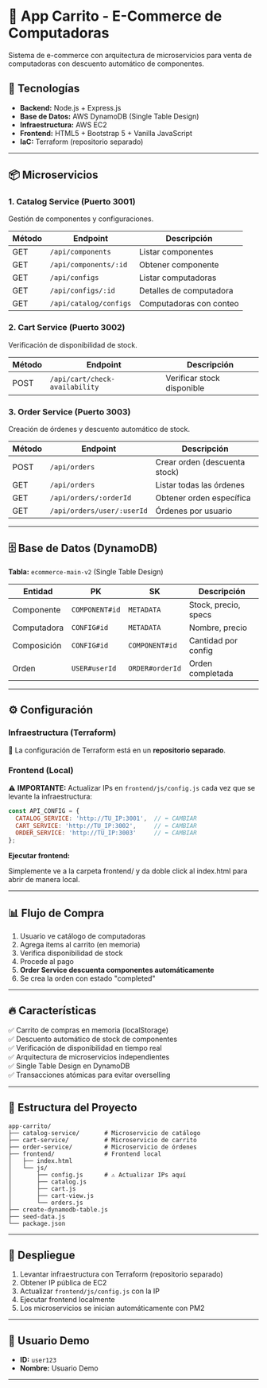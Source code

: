 # 🛒 App Carrito - E-Commerce de Computadoras

Sistema de e-commerce con arquitectura de microservicios para venta de computadoras con descuento automático de componentes.

## 🚀 Tecnologías

- **Backend:** Node.js + Express.js
- **Base de Datos:** AWS DynamoDB (Single Table Design)
- **Infraestructura:** AWS EC2
- **Frontend:** HTML5 + Bootstrap 5 + Vanilla JavaScript
- **IaC:** Terraform (repositorio separado)

---

## 📦 Microservicios

### **1. Catalog Service (Puerto 3001)**
Gestión de componentes y configuraciones.

| Método | Endpoint | Descripción |
|--------|----------|-------------|
| GET | `/api/components` | Listar componentes |
| GET | `/api/components/:id` | Obtener componente |
| GET | `/api/configs` | Listar computadoras |
| GET | `/api/configs/:id` | Detalles de computadora |
| GET | `/api/catalog/configs` | Computadoras con conteo |

### **2. Cart Service (Puerto 3002)**
Verificación de disponibilidad de stock.

| Método | Endpoint | Descripción |
|--------|----------|-------------|
| POST | `/api/cart/check-availability` | Verificar stock disponible |

### **3. Order Service (Puerto 3003)**
Creación de órdenes y descuento automático de stock.

| Método | Endpoint | Descripción |
|--------|----------|-------------|
| POST | `/api/orders` | Crear orden (descuenta stock) |
| GET | `/api/orders` | Listar todas las órdenes |
| GET | `/api/orders/:orderId` | Obtener orden específica |
| GET | `/api/orders/user/:userId` | Órdenes por usuario |

---

## 🗄️ Base de Datos (DynamoDB)

**Tabla:** `ecommerce-main-v2` (Single Table Design)

| Entidad | PK | SK | Descripción |
|---------|----|----|-------------|
| Componente | `COMPONENT#id` | `METADATA` | Stock, precio, specs |
| Computadora | `CONFIG#id` | `METADATA` | Nombre, precio |
| Composición | `CONFIG#id` | `COMPONENT#id` | Cantidad por config |
| Orden | `USER#userId` | `ORDER#orderId` | Orden completada |

---

## ⚙️ Configuración

### **Infraestructura (Terraform)**
📁 La configuración de Terraform está en un **repositorio separado**.

### **Frontend (Local)**
⚠️ **IMPORTANTE:** Actualizar IPs en `frontend/js/config.js` cada vez que se levante la infraestructura:

```javascript
const API_CONFIG = {
  CATALOG_SERVICE: 'http://TU_IP:3001',  // ⬅️ CAMBIAR
  CART_SERVICE: 'http://TU_IP:3002',     // ⬅️ CAMBIAR
  ORDER_SERVICE: 'http://TU_IP:3003'     // ⬅️ CAMBIAR
};
```

**Ejecutar frontend:**

Simplemente ve a la carpeta frontend/ y da doble click al index.html para abrir de manera local.


---

## 📊 Flujo de Compra

1. Usuario ve catálogo de computadoras
2. Agrega items al carrito (en memoria)
3. Verifica disponibilidad de stock
4. Procede al pago
5. **Order Service descuenta componentes automáticamente**
6. Se crea la orden con estado "completed"

---

## 🔥 Características

✅ Carrito de compras en memoria (localStorage)  
✅ Descuento automático de stock de componentes  
✅ Verificación de disponibilidad en tiempo real  
✅ Arquitectura de microservicios independientes  
✅ Single Table Design en DynamoDB  
✅ Transacciones atómicas para evitar overselling  

---

## 📝 Estructura del Proyecto

```
app-carrito/
├── catalog-service/       # Microservicio de catálogo
├── cart-service/          # Microservicio de carrito
├── order-service/         # Microservicio de órdenes
├── frontend/              # Frontend local
│   ├── index.html
│   └── js/
│       ├── config.js      # ⚠️ Actualizar IPs aquí
│       ├── catalog.js
│       ├── cart.js
│       ├── cart-view.js
│       └── orders.js
├── create-dynamodb-table.js
├── seed-data.js
└── package.json
```

---

## 🚀 Despliegue

1. Levantar infraestructura con Terraform (repositorio separado)
2. Obtener IP pública de EC2
3. Actualizar `frontend/js/config.js` con la IP
4. Ejecutar frontend localmente
5. Los microservicios se inician automáticamente con PM2

---

## 👥 Usuario Demo

- **ID:** `user123`
- **Nombre:** Usuario Demo

---

